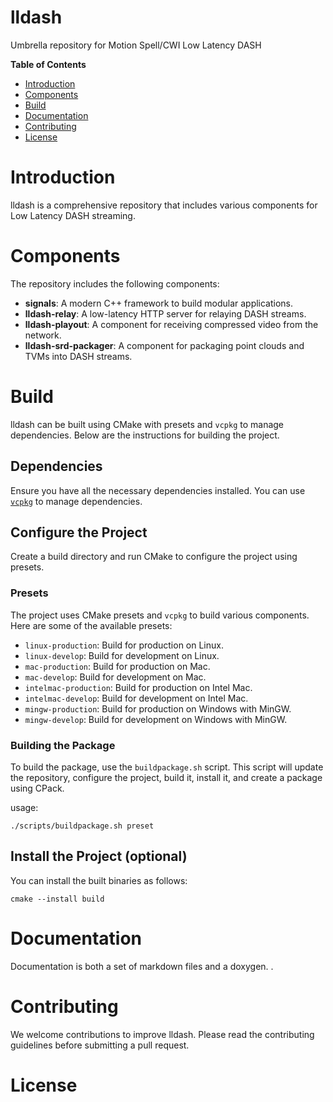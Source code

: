 # lldash

Umbrella repository for Motion Spell/CWI Low Latency DASH

**Table of Contents** 

- [Introduction](#introduction)
- [Components](#components)
- [Build](#build)
- [Documentation](#documentation)
- [Contributing](#contributing)
- [License](#license)


# Introduction

lldash is a comprehensive repository that includes various components for Low Latency DASH streaming.

# Components

The repository includes the following components:
- **signals**: A modern C++ framework to build modular applications.
- **lldash-relay**: A low-latency HTTP server for relaying DASH streams.
- **lldash-playout**: A component for receiving compressed video from the network.
- **lldash-srd-packager**: A component for packaging point clouds and TVMs into DASH streams.

# Build

lldash can be built using CMake with presets and `vcpkg` to manage dependencies. Below are the instructions for building the project.

## Dependencies

Ensure you have all the necessary dependencies installed. You can use [`vcpkg`](https://github.com/microsoft/vcpkg) to manage dependencies.

## Configure the Project

Create a build directory and run CMake to configure the project using presets.

### Presets

The project uses CMake presets and `vcpkg` to build various components. Here are some of the available presets:

- `linux-production`: Build for production on Linux.
- `linux-develop`: Build for development on Linux.
- `mac-production`: Build for production on Mac.
- `mac-develop`: Build for development on Mac.
- `intelmac-production`: Build for production on Intel Mac.
- `intelmac-develop`: Build for development on Intel Mac.
- `mingw-production`: Build for production on Windows with MinGW.
- `mingw-develop`: Build for development on Windows with MinGW.

### Building the Package

To build the package, use the `buildpackage.sh` script. This script will update the repository, configure the project, build it, install it, and create a package using CPack.

usage: 
```
./scripts/buildpackage.sh preset

```
## Install the Project (optional)

You can install the built binaries as follows:

```
cmake --install build 
```


# Documentation

Documentation is both a set of markdown files and a doxygen. .

# Contributing

We welcome contributions to improve lldash. Please read the contributing guidelines before submitting a pull request.

# License




